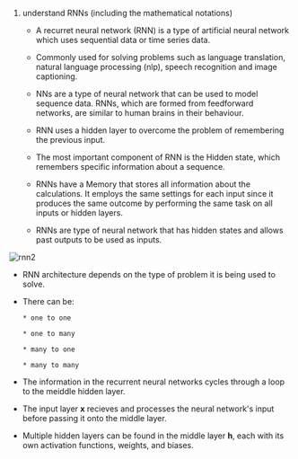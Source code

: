 1. understand RNNs (including the mathematical notations)

   *  A recurret neural network (RNN) is a type of artificial neural network which uses sequential data or time series data.

   * Commonly used for solving problems such as language translation, natural language processing (nlp), speech recognition and image captioning.

   * NNs are a type of neural network that can be used to model sequence data. RNNs, which are formed from feedforward networks, are similar to human brains in their behaviour.

   * RNN uses a hidden layer to overcome the problem of remembering the previous input.

   * The most important component of RNN is the Hidden state, which remembers specific information about a sequence.

   * RNNs have a Memory that stores all information about the calculations. It employs the same settings for each input since it produces the same outcome by performing the same task on all inputs or hidden layers.

   * RNNs are type of neural network that has hidden states and allows past outputs to be used as inputs. 

![rnn2](https://github.com/aharneish/deep-learning-nlp-practice/assets/99192645/07f1d71b-fdcf-4453-801d-af64d6d50b7e)

   * RNN architecture depends on the type of problem it is being used to solve.

   * There can be:

         * one to one

         * one to many

         * many to one

         * many to many

   * The information in the recurrent neural networks cycles through a loop to the meiddle hidden layer.

   * The input layer **x** recieves and processes the neural network's input before passing it onto the middle layer.

   * Multiple hidden layers can be found in the middle layer __h__, each with its own activation functions, weights, and biases.